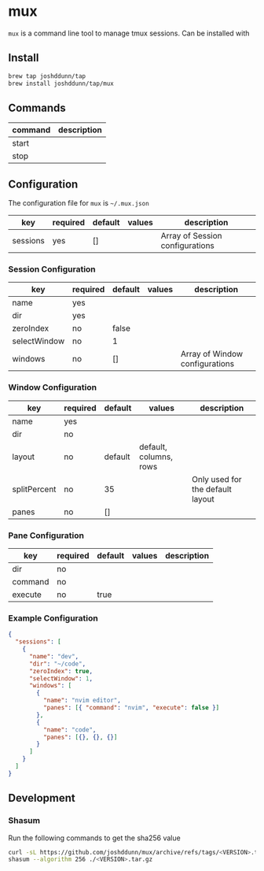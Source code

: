 # mux

`mux` is a command line tool to manage tmux sessions. Can be installed with

## Install

```sh
brew tap joshddunn/tap
brew install joshddunn/tap/mux
```

## Commands

| command         | description |
| --------------- | ----------- |
| start <session> |             |
| stop <session>  |             |

## Configuration

The configuration file for `mux` is `~/.mux.json`

| key      | required | default | values                  | description                     |
| -------- | -------- | ------- | ----------------------- | ------------------------------- |
| sessions | yes      | []      | <Session Configuration> | Array of Session configurations |

### Session Configuration

| key          | required | default | values                 | description                    |
| ------------ | -------- | ------- | ---------------------- | ------------------------------ |
| name         | yes      |         | <string>               |                                |
| dir          | yes      |         | <directory>            |                                |
| zeroIndex    | no       | false   | <boolean>              |                                |
| selectWindow | no       | 1       | <number>               |                                |
| windows      | no       | []      | <Window Configuration> | Array of Window configurations |

### Window Configuration

| key          | required | default             | values                 | description                      |
| ------------ | -------- | ------------------- | ---------------------- | -------------------------------- |
| name         | yes      |                     | <string>               |                                  |
| dir          | no       | <Session directory> | <string>               |                                  |
| layout       | no       | default             | default, columns, rows |                                  |
| splitPercent | no       | 35                  | <number>               | Only used for the default layout |
| panes        | no       | []                  | <Pane Configuration>   |                                  |

### Pane Configuration

| key     | required | default            | values    | description |
| ------- | -------- | ------------------ | --------- | ----------- |
| dir     | no       | <Window directory> |           |             |
| command | no       |                    | <string>  |             |
| execute | no       | true               | <boolean> |             |

### Example Configuration

```json
{
  "sessions": [
    {
      "name": "dev",
      "dir": "~/code",
      "zeroIndex": true,
      "selectWindow": 1,
      "windows": [
        {
          "name": "nvim editor",
          "panes": [{ "command": "nvim", "execute": false }]
        },
        {
          "name": "code",
          "panes": [{}, {}, {}]
        }
      ]
    }
  ]
}
```

## Development

### Shasum

Run the following commands to get the sha256 value

```sh
curl -sL https://github.com/joshddunn/mux/archive/refs/tags/<VERSION>.tar.gz > <VERSION>.tar.gz
shasum --algorithm 256 ./<VERSION>.tar.gz
```
